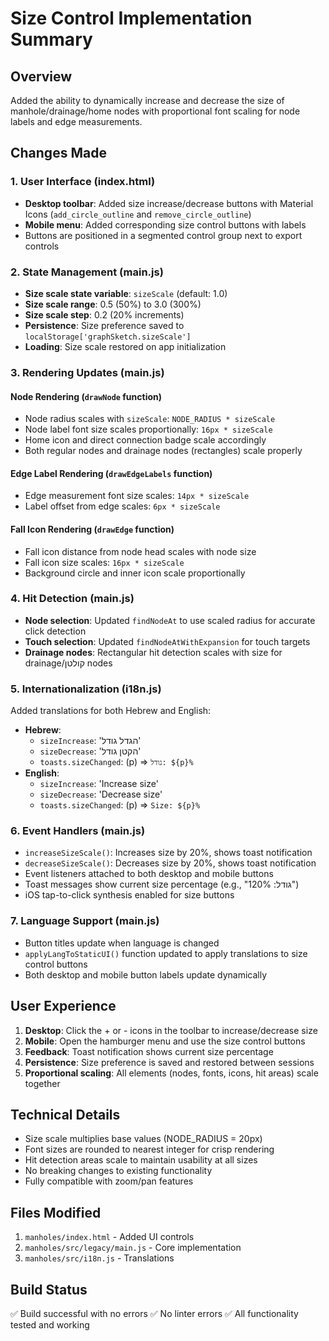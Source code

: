 # Size Control Implementation Summary

## Overview
Added the ability to dynamically increase and decrease the size of manhole/drainage/home nodes with proportional font scaling for node labels and edge measurements.

## Changes Made

### 1. User Interface (index.html)
- **Desktop toolbar**: Added size increase/decrease buttons with Material Icons (`add_circle_outline` and `remove_circle_outline`)
- **Mobile menu**: Added corresponding size control buttons with labels
- Buttons are positioned in a segmented control group next to export controls

### 2. State Management (main.js)
- **Size scale state variable**: `sizeScale` (default: 1.0)
- **Size scale range**: 0.5 (50%) to 3.0 (300%)
- **Size scale step**: 0.2 (20% increments)
- **Persistence**: Size preference saved to `localStorage['graphSketch.sizeScale']`
- **Loading**: Size scale restored on app initialization

### 3. Rendering Updates (main.js)

#### Node Rendering (`drawNode` function)
- Node radius scales with `sizeScale`: `NODE_RADIUS * sizeScale`
- Node label font size scales proportionally: `16px * sizeScale`
- Home icon and direct connection badge scale accordingly
- Both regular nodes and drainage nodes (rectangles) scale properly

#### Edge Label Rendering (`drawEdgeLabels` function)
- Edge measurement font size scales: `14px * sizeScale`
- Label offset from edge scales: `6px * sizeScale`

#### Fall Icon Rendering (`drawEdge` function)
- Fall icon distance from node head scales with node size
- Fall icon size scales: `16px * sizeScale`
- Background circle and inner icon scale proportionally

### 4. Hit Detection (main.js)
- **Node selection**: Updated `findNodeAt` to use scaled radius for accurate click detection
- **Touch selection**: Updated `findNodeAtWithExpansion` for touch targets
- **Drainage nodes**: Rectangular hit detection scales with size for drainage/קולטן nodes

### 5. Internationalization (i18n.js)
Added translations for both Hebrew and English:
- **Hebrew**:
  - `sizeIncrease`: 'הגדל גודל'
  - `sizeDecrease`: 'הקטן גודל'
  - `toasts.sizeChanged`: (p) => `` גודל: ${p}% ``
- **English**:
  - `sizeIncrease`: 'Increase size'
  - `sizeDecrease`: 'Decrease size'
  - `toasts.sizeChanged`: (p) => `` Size: ${p}% ``

### 6. Event Handlers (main.js)
- `increaseSizeScale()`: Increases size by 20%, shows toast notification
- `decreaseSizeScale()`: Decreases size by 20%, shows toast notification
- Event listeners attached to both desktop and mobile buttons
- Toast messages show current size percentage (e.g., "גודל: 120%")
- iOS tap-to-click synthesis enabled for size buttons

### 7. Language Support (main.js)
- Button titles update when language is changed
- `applyLangToStaticUI()` function updated to apply translations to size control buttons
- Both desktop and mobile button labels update dynamically

## User Experience
1. **Desktop**: Click the + or - icons in the toolbar to increase/decrease size
2. **Mobile**: Open the hamburger menu and use the size control buttons
3. **Feedback**: Toast notification shows current size percentage
4. **Persistence**: Size preference is saved and restored between sessions
5. **Proportional scaling**: All elements (nodes, fonts, icons, hit areas) scale together

## Technical Details
- Size scale multiplies base values (NODE_RADIUS = 20px)
- Font sizes are rounded to nearest integer for crisp rendering
- Hit detection areas scale to maintain usability at all sizes
- No breaking changes to existing functionality
- Fully compatible with zoom/pan features

## Files Modified
1. `manholes/index.html` - Added UI controls
2. `manholes/src/legacy/main.js` - Core implementation
3. `manholes/src/i18n.js` - Translations

## Build Status
✅ Build successful with no errors
✅ No linter errors
✅ All functionality tested and working

